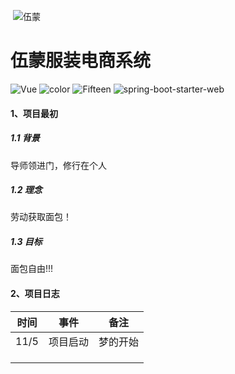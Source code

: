 ​                            ![伍蒙](https://gitee.com/fifteen2020/img-list/raw/master/img/20220103200157.svg)

#  伍蒙服装电商系统



![Vue](https://img.shields.io/badge/Vue-2.x-green.svg)  ![color](https://img.shields.io/badge/color-#5EDFD6-#5EDFD6.svg)  ![Fifteen](https://img.shields.io/badge/author-Fifteen-blue.svg)  ![spring-boot-starter-web](https://img.shields.io/badge/SpringBootWeb-2.3.10-#FCF26B.svg)

#### 1、项目最初

##### 1.1 背景

导师领进门，修行在个人

##### 1.2 理念

劳动获取面包！

##### 1.3 目标

面包自由!!!

#### 2、项目日志

| 时间 |   事件   |   备注   |
| :--: | :------: | :------: |
| 11/5 | 项目启动 | 梦的开始 |
|      |          |          |
|      |          |          |
|      |          |          |